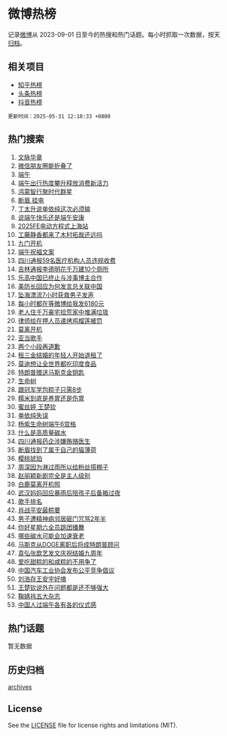 # 微博热榜

记录[微博](https://www.weibo.com)从 2023-09-01 日至今的热搜和热门话题。每小时抓取一次数据，按天[归档](archives)。

## 相关项目

- [知乎热榜](https://github.com/hotarchive/zhihu)
- [头条热榜](https://github.com/hotarchive/toutiao)
- [抖音热榜](https://github.com/hotarchive/douyin)


`更新时间：2025-05-31 12:18:33 +0800`

## 热门搜索

1. [文脉华章](https://m.weibo.cn/search?containerid=100103type%3D1%26t%3D10%26q%3D%23%E6%96%87%E8%84%89%E5%8D%8E%E7%AB%A0%23&stream_entry_id=51&isnewpage=1&extparam=seat%3D1%26filter_type%3Drealtimehot%26stream_entry_id%3D51%26c_type%3D51%26q%3D%2523%25E6%2596%2587%25E8%2584%2589%25E5%258D%258E%25E7%25AB%25A0%2523%26dgr%3D0%26cate%3D10103%26pos%3D0%26display_time%3D1748665112%26pre_seqid%3D174866511251002877389135)
1. [微信朋友圈能折叠了](https://m.weibo.cn/search?containerid=100103type%3D1%26t%3D10%26q%3D%23%E5%BE%AE%E4%BF%A1%E6%9C%8B%E5%8F%8B%E5%9C%88%E8%83%BD%E6%8A%98%E5%8F%A0%E4%BA%86%23&stream_entry_id=31&isnewpage=1&extparam=seat%3D1%26band_rank%3D1%26stream_entry_id%3D31%26pos%3D0%26lcate%3D5001%26filter_type%3Drealtimehot%26flag%3D2%26c_type%3D31%26q%3D%2523%25E5%25BE%25AE%25E4%25BF%25A1%25E6%259C%258B%25E5%258F%258B%25E5%259C%2588%25E8%2583%25BD%25E6%258A%2598%25E5%258F%25A0%25E4%25BA%2586%2523%26dgr%3D0%26cate%3D5001%26realpos%3D1%26display_time%3D1748665112%26pre_seqid%3D174866511251002877389135)
1. [端午](https://m.weibo.cn/search?containerid=100103type%3D1%26t%3D10%26q%3D%E7%AB%AF%E5%8D%88&stream_entry_id=31&isnewpage=1&extparam=seat%3D1%26band_rank%3D2%26stream_entry_id%3D31%26pos%3D1%26lcate%3D5001%26filter_type%3Drealtimehot%26flag%3D16%26c_type%3D31%26q%3D%25E7%25AB%25AF%25E5%258D%2588%26dgr%3D0%26cate%3D5001%26realpos%3D2%26display_time%3D1748665112%26pre_seqid%3D174866511251002877389135)
1. [端午出行热度攀升释放消费新活力](https://m.weibo.cn/search?containerid=100103type%3D1%26t%3D10%26q%3D%23%E7%AB%AF%E5%8D%88%E5%87%BA%E8%A1%8C%E7%83%AD%E5%BA%A6%E6%94%80%E5%8D%87%E9%87%8A%E6%94%BE%E6%B6%88%E8%B4%B9%E6%96%B0%E6%B4%BB%E5%8A%9B%23&stream_entry_id=31&isnewpage=1&extparam=seat%3D1%26band_rank%3D3%26stream_entry_id%3D31%26pos%3D2%26lcate%3D5001%26filter_type%3Drealtimehot%26flag%3D1%26c_type%3D31%26q%3D%2523%25E7%25AB%25AF%25E5%258D%2588%25E5%2587%25BA%25E8%25A1%258C%25E7%2583%25AD%25E5%25BA%25A6%25E6%2594%2580%25E5%258D%2587%25E9%2587%258A%25E6%2594%25BE%25E6%25B6%2588%25E8%25B4%25B9%25E6%2596%25B0%25E6%25B4%25BB%25E5%258A%259B%2523%26dgr%3D0%26cate%3D5001%26realpos%3D3%26display_time%3D1748665112%26pre_seqid%3D174866511251002877389135)
1. [鸿蒙智行聚时代群星](https://m.weibo.cn/search?containerid=100103type%3D1%26t%3D10%26q%3D%23%E9%B8%BF%E8%92%99%E6%99%BA%E8%A1%8C%E8%81%9A%E6%97%B6%E4%BB%A3%E7%BE%A4%E6%98%9F%23&stream_entry_id=31&isnewpage=1&extparam=seat%3D1%26band_rank%3D4%26stream_entry_id%3D31%26is_ad_pos%3D1%26pos%3D3%26lcate%3D5001%26filter_type%3Drealtimehot%26topic_ad%3D1%26c_type%3D31%26q%3D%2523%25E9%25B8%25BF%25E8%2592%2599%25E6%2599%25BA%25E8%25A1%258C%25E8%2581%259A%25E6%2597%25B6%25E4%25BB%25A3%25E7%25BE%25A4%25E6%2598%259F%2523%26dgr%3D0%26cate%3D5001%26adid%3D288221%26display_time%3D1748665112%26pre_seqid%3D174866511251002877389135)
1. [断眉 挂电](https://m.weibo.cn/search?containerid=100103type%3D1%26t%3D10%26q%3D%E6%96%AD%E7%9C%89+%E6%8C%82%E7%94%B5&stream_entry_id=31&isnewpage=1&extparam=seat%3D1%26band_rank%3D4%26stream_entry_id%3D31%26pos%3D4%26lcate%3D5001%26filter_type%3Drealtimehot%26flag%3D1%26c_type%3D31%26q%3D%25E6%2596%25AD%25E7%259C%2589%2520%25E6%258C%2582%25E7%2594%25B5%26dgr%3D0%26cate%3D5001%26realpos%3D4%26display_time%3D1748665112%26pre_seqid%3D174866511251002877389135)
1. [丁太升说单依纯这次必须输](https://m.weibo.cn/search?containerid=100103type%3D1%26t%3D10%26q%3D%23%E4%B8%81%E5%A4%AA%E5%8D%87%E8%AF%B4%E5%8D%95%E4%BE%9D%E7%BA%AF%E8%BF%99%E6%AC%A1%E5%BF%85%E9%A1%BB%E8%BE%93%23&stream_entry_id=31&isnewpage=1&extparam=seat%3D1%26band_rank%3D5%26stream_entry_id%3D31%26pos%3D5%26lcate%3D5001%26filter_type%3Drealtimehot%26flag%3D1%26c_type%3D31%26q%3D%2523%25E4%25B8%2581%25E5%25A4%25AA%25E5%258D%2587%25E8%25AF%25B4%25E5%258D%2595%25E4%25BE%259D%25E7%25BA%25AF%25E8%25BF%2599%25E6%25AC%25A1%25E5%25BF%2585%25E9%25A1%25BB%25E8%25BE%2593%2523%26dgr%3D0%26cate%3D5001%26realpos%3D5%26display_time%3D1748665112%26pre_seqid%3D174866511251002877389135)
1. [说端午快乐还是端午安康](https://m.weibo.cn/search?containerid=100103type%3D1%26t%3D10%26q%3D%23%E8%AF%B4%E7%AB%AF%E5%8D%88%E5%BF%AB%E4%B9%90%E8%BF%98%E6%98%AF%E7%AB%AF%E5%8D%88%E5%AE%89%E5%BA%B7%23&stream_entry_id=31&isnewpage=1&extparam=seat%3D1%26band_rank%3D6%26stream_entry_id%3D31%26pos%3D6%26lcate%3D5001%26filter_type%3Drealtimehot%26flag%3D0%26c_type%3D31%26q%3D%2523%25E8%25AF%25B4%25E7%25AB%25AF%25E5%258D%2588%25E5%25BF%25AB%25E4%25B9%2590%25E8%25BF%2598%25E6%2598%25AF%25E7%25AB%25AF%25E5%258D%2588%25E5%25AE%2589%25E5%25BA%25B7%2523%26dgr%3D0%26cate%3D5001%26realpos%3D6%26display_time%3D1748665112%26pre_seqid%3D174866511251002877389135)
1. [2025FE电动方程式上海站](https://m.weibo.cn/search?containerid=100103type%3D1%26t%3D10%26q%3D%232025FE%E7%94%B5%E5%8A%A8%E6%96%B9%E7%A8%8B%E5%BC%8F%E4%B8%8A%E6%B5%B7%E7%AB%99%23&stream_entry_id=31&isnewpage=1&extparam=seat%3D1%26band_rank%3D7%26stream_entry_id%3D31%26is_ad_pos%3D1%26pos%3D7%26lcate%3D5001%26filter_type%3Drealtimehot%26c_type%3D31%26q%3D%25232025FE%25E7%2594%25B5%25E5%258A%25A8%25E6%2596%25B9%25E7%25A8%258B%25E5%25BC%258F%25E4%25B8%258A%25E6%25B5%25B7%25E7%25AB%2599%2523%26dgr%3D0%26cate%3D5001%26adid%3D288304%26display_time%3D1748665112%26pre_seqid%3D174866511251002877389135)
1. [工藤静香都来了木村拓哉还远吗](https://m.weibo.cn/search?containerid=100103type%3D1%26t%3D10%26q%3D%E5%B7%A5%E8%97%A4%E9%9D%99%E9%A6%99%E9%83%BD%E6%9D%A5%E4%BA%86%E6%9C%A8%E6%9D%91%E6%8B%93%E5%93%89%E8%BF%98%E8%BF%9C%E5%90%97&stream_entry_id=31&isnewpage=1&extparam=seat%3D1%26band_rank%3D7%26stream_entry_id%3D31%26pos%3D8%26lcate%3D5001%26filter_type%3Drealtimehot%26flag%3D1%26c_type%3D31%26q%3D%25E5%25B7%25A5%25E8%2597%25A4%25E9%259D%2599%25E9%25A6%2599%25E9%2583%25BD%25E6%259D%25A5%25E4%25BA%2586%25E6%259C%25A8%25E6%259D%2591%25E6%258B%2593%25E5%2593%2589%25E8%25BF%2598%25E8%25BF%259C%25E5%2590%2597%26dgr%3D0%26cate%3D5001%26realpos%3D7%26display_time%3D1748665112%26pre_seqid%3D174866511251002877389135)
1. [九门开机](https://m.weibo.cn/search?containerid=100103type%3D1%26t%3D10%26q%3D%23%E4%B9%9D%E9%97%A8%E5%BC%80%E6%9C%BA%23&stream_entry_id=31&isnewpage=1&extparam=seat%3D1%26band_rank%3D8%26stream_entry_id%3D31%26pos%3D9%26lcate%3D5001%26filter_type%3Drealtimehot%26flag%3D1%26c_type%3D31%26q%3D%2523%25E4%25B9%259D%25E9%2597%25A8%25E5%25BC%2580%25E6%259C%25BA%2523%26dgr%3D0%26cate%3D5001%26realpos%3D8%26display_time%3D1748665112%26pre_seqid%3D174866511251002877389135)
1. [端午祝福文案](https://m.weibo.cn/search?containerid=100103type%3D1%26t%3D10%26q%3D%23%E7%AB%AF%E5%8D%88%E7%A5%9D%E7%A6%8F%E6%96%87%E6%A1%88%23&stream_entry_id=31&isnewpage=1&extparam=seat%3D1%26band_rank%3D9%26stream_entry_id%3D31%26pos%3D10%26lcate%3D5001%26filter_type%3Drealtimehot%26flag%3D0%26c_type%3D31%26q%3D%2523%25E7%25AB%25AF%25E5%258D%2588%25E7%25A5%259D%25E7%25A6%258F%25E6%2596%2587%25E6%25A1%2588%2523%26dgr%3D0%26cate%3D5001%26realpos%3D9%26display_time%3D1748665112%26pre_seqid%3D174866511251002877389135)
1. [四川通报59名医疗机构人员违规收费](https://m.weibo.cn/search?containerid=100103type%3D1%26t%3D10%26q%3D%23%E5%9B%9B%E5%B7%9D%E9%80%9A%E6%8A%A559%E5%90%8D%E5%8C%BB%E7%96%97%E6%9C%BA%E6%9E%84%E4%BA%BA%E5%91%98%E8%BF%9D%E8%A7%84%E6%94%B6%E8%B4%B9%23&stream_entry_id=31&isnewpage=1&extparam=seat%3D1%26band_rank%3D10%26stream_entry_id%3D31%26pos%3D11%26lcate%3D5001%26filter_type%3Drealtimehot%26flag%3D1%26c_type%3D31%26q%3D%2523%25E5%259B%259B%25E5%25B7%259D%25E9%2580%259A%25E6%258A%25A559%25E5%2590%258D%25E5%258C%25BB%25E7%2596%2597%25E6%259C%25BA%25E6%259E%2584%25E4%25BA%25BA%25E5%2591%2598%25E8%25BF%259D%25E8%25A7%2584%25E6%2594%25B6%25E8%25B4%25B9%2523%26dgr%3D0%26cate%3D5001%26realpos%3D10%26display_time%3D1748665112%26pre_seqid%3D174866511251002877389135)
1. [吉林通报李德明花千万建10个厕所](https://m.weibo.cn/search?containerid=100103type%3D1%26t%3D10%26q%3D%23%E5%90%89%E6%9E%97%E9%80%9A%E6%8A%A5%E6%9D%8E%E5%BE%B7%E6%98%8E%E8%8A%B1%E5%8D%83%E4%B8%87%E5%BB%BA10%E4%B8%AA%E5%8E%95%E6%89%80%23&stream_entry_id=31&isnewpage=1&extparam=seat%3D1%26band_rank%3D11%26stream_entry_id%3D31%26pos%3D12%26lcate%3D5001%26filter_type%3Drealtimehot%26flag%3D2%26c_type%3D31%26q%3D%2523%25E5%2590%2589%25E6%259E%2597%25E9%2580%259A%25E6%258A%25A5%25E6%259D%258E%25E5%25BE%25B7%25E6%2598%258E%25E8%258A%25B1%25E5%258D%2583%25E4%25B8%2587%25E5%25BB%25BA10%25E4%25B8%25AA%25E5%258E%2595%25E6%2589%2580%2523%26dgr%3D0%26cate%3D5001%26realpos%3D11%26display_time%3D1748665112%26pre_seqid%3D174866511251002877389135)
1. [乐高中国已终止与涉事博主合作](https://m.weibo.cn/search?containerid=100103type%3D1%26t%3D10%26q%3D%23%E4%B9%90%E9%AB%98%E4%B8%AD%E5%9B%BD%E5%B7%B2%E7%BB%88%E6%AD%A2%E4%B8%8E%E6%B6%89%E4%BA%8B%E5%8D%9A%E4%B8%BB%E5%90%88%E4%BD%9C%23&stream_entry_id=31&isnewpage=1&extparam=seat%3D1%26band_rank%3D12%26stream_entry_id%3D31%26pos%3D13%26lcate%3D5001%26filter_type%3Drealtimehot%26flag%3D2%26c_type%3D31%26q%3D%2523%25E4%25B9%2590%25E9%25AB%2598%25E4%25B8%25AD%25E5%259B%25BD%25E5%25B7%25B2%25E7%25BB%2588%25E6%25AD%25A2%25E4%25B8%258E%25E6%25B6%2589%25E4%25BA%258B%25E5%258D%259A%25E4%25B8%25BB%25E5%2590%2588%25E4%25BD%259C%2523%26dgr%3D0%26cate%3D5001%26realpos%3D12%26display_time%3D1748665112%26pre_seqid%3D174866511251002877389135)
1. [美防长回应为何发言总关联中国](https://m.weibo.cn/search?containerid=100103type%3D1%26t%3D10%26q%3D%23%E7%BE%8E%E9%98%B2%E9%95%BF%E5%9B%9E%E5%BA%94%E4%B8%BA%E4%BD%95%E5%8F%91%E8%A8%80%E6%80%BB%E5%85%B3%E8%81%94%E4%B8%AD%E5%9B%BD%23&stream_entry_id=31&isnewpage=1&extparam=seat%3D1%26band_rank%3D13%26stream_entry_id%3D31%26pos%3D14%26lcate%3D5001%26filter_type%3Drealtimehot%26flag%3D1%26c_type%3D31%26q%3D%2523%25E7%25BE%258E%25E9%2598%25B2%25E9%2595%25BF%25E5%259B%259E%25E5%25BA%2594%25E4%25B8%25BA%25E4%25BD%2595%25E5%258F%2591%25E8%25A8%2580%25E6%2580%25BB%25E5%2585%25B3%25E8%2581%2594%25E4%25B8%25AD%25E5%259B%25BD%2523%26dgr%3D0%26cate%3D5001%26realpos%3D13%26display_time%3D1748665112%26pre_seqid%3D174866511251002877389135)
1. [坠海漂流7小时获救男子发声](https://m.weibo.cn/search?containerid=100103type%3D1%26t%3D10%26q%3D%23%E5%9D%A0%E6%B5%B7%E6%BC%82%E6%B5%817%E5%B0%8F%E6%97%B6%E8%8E%B7%E6%95%91%E7%94%B7%E5%AD%90%E5%8F%91%E5%A3%B0%23&stream_entry_id=31&isnewpage=1&extparam=seat%3D1%26band_rank%3D14%26stream_entry_id%3D31%26pos%3D15%26lcate%3D5001%26filter_type%3Drealtimehot%26flag%3D1%26c_type%3D31%26q%3D%2523%25E5%259D%25A0%25E6%25B5%25B7%25E6%25BC%2582%25E6%25B5%25817%25E5%25B0%258F%25E6%2597%25B6%25E8%258E%25B7%25E6%2595%2591%25E7%2594%25B7%25E5%25AD%2590%25E5%258F%2591%25E5%25A3%25B0%2523%26dgr%3D0%26cate%3D5001%26realpos%3D14%26display_time%3D1748665112%26pre_seqid%3D174866511251002877389135)
1. [每小时都在等微博给我发6180元](https://m.weibo.cn/search?containerid=100103type%3D1%26t%3D10%26q%3D%23%E6%AF%8F%E5%B0%8F%E6%97%B6%E9%83%BD%E5%9C%A8%E7%AD%89%E5%BE%AE%E5%8D%9A%E7%BB%99%E6%88%91%E5%8F%916180%E5%85%83%23&stream_entry_id=31&isnewpage=1&extparam=seat%3D1%26band_rank%3D15%26stream_entry_id%3D31%26pos%3D16%26lcate%3D5001%26q%3D%2523%25E6%25AF%258F%25E5%25B0%258F%25E6%2597%25B6%25E9%2583%25BD%25E5%259C%25A8%25E7%25AD%2589%25E5%25BE%25AE%25E5%258D%259A%25E7%25BB%2599%25E6%2588%2591%25E5%258F%25916180%25E5%2585%2583%2523%26filter_type%3Drealtimehot%26realpos%3D15%26c_type%3D31%26flag%3D1%26dgr%3D0%26cate%3D5001%26adid%3D288380%26display_time%3D1748665112%26pre_seqid%3D174866511251002877389135)
1. [老人住千万豪宅拾荒家中堆满垃圾](https://m.weibo.cn/search?containerid=100103type%3D1%26t%3D10%26q%3D%23%E8%80%81%E4%BA%BA%E4%BD%8F%E5%8D%83%E4%B8%87%E8%B1%AA%E5%AE%85%E6%8B%BE%E8%8D%92%E5%AE%B6%E4%B8%AD%E5%A0%86%E6%BB%A1%E5%9E%83%E5%9C%BE%23&stream_entry_id=31&isnewpage=1&extparam=seat%3D1%26band_rank%3D16%26stream_entry_id%3D31%26pos%3D17%26lcate%3D5001%26filter_type%3Drealtimehot%26flag%3D0%26c_type%3D31%26q%3D%2523%25E8%2580%2581%25E4%25BA%25BA%25E4%25BD%258F%25E5%258D%2583%25E4%25B8%2587%25E8%25B1%25AA%25E5%25AE%2585%25E6%258B%25BE%25E8%258D%2592%25E5%25AE%25B6%25E4%25B8%25AD%25E5%25A0%2586%25E6%25BB%25A1%25E5%259E%2583%25E5%259C%25BE%2523%26dgr%3D0%26cate%3D5001%26realpos%3D16%26display_time%3D1748665112%26pre_seqid%3D174866511251002877389135)
1. [律师给在押人员递烤鸡榴莲被罚](https://m.weibo.cn/search?containerid=100103type%3D1%26t%3D10%26q%3D%23%E5%BE%8B%E5%B8%88%E7%BB%99%E5%9C%A8%E6%8A%BC%E4%BA%BA%E5%91%98%E9%80%92%E7%83%A4%E9%B8%A1%E6%A6%B4%E8%8E%B2%E8%A2%AB%E7%BD%9A%23&stream_entry_id=31&isnewpage=1&extparam=seat%3D1%26band_rank%3D17%26stream_entry_id%3D31%26pos%3D18%26lcate%3D5001%26filter_type%3Drealtimehot%26flag%3D0%26c_type%3D31%26q%3D%2523%25E5%25BE%258B%25E5%25B8%2588%25E7%25BB%2599%25E5%259C%25A8%25E6%258A%25BC%25E4%25BA%25BA%25E5%2591%2598%25E9%2580%2592%25E7%2583%25A4%25E9%25B8%25A1%25E6%25A6%25B4%25E8%258E%25B2%25E8%25A2%25AB%25E7%25BD%259A%2523%26dgr%3D0%26cate%3D5001%26realpos%3D17%26display_time%3D1748665112%26pre_seqid%3D174866511251002877389135)
1. [莫离开机](https://m.weibo.cn/search?containerid=100103type%3D1%26t%3D10%26q%3D%E8%8E%AB%E7%A6%BB%E5%BC%80%E6%9C%BA&stream_entry_id=31&isnewpage=1&extparam=seat%3D1%26band_rank%3D18%26stream_entry_id%3D31%26pos%3D19%26lcate%3D5001%26filter_type%3Drealtimehot%26flag%3D0%26c_type%3D31%26q%3D%25E8%258E%25AB%25E7%25A6%25BB%25E5%25BC%2580%25E6%259C%25BA%26dgr%3D0%26cate%3D5001%26realpos%3D18%26display_time%3D1748665112%26pre_seqid%3D174866511251002877389135)
1. [亚当歌手](https://m.weibo.cn/search?containerid=100103type%3D1%26t%3D10%26q%3D%E4%BA%9A%E5%BD%93%E6%AD%8C%E6%89%8B&stream_entry_id=31&isnewpage=1&extparam=seat%3D1%26band_rank%3D19%26stream_entry_id%3D31%26pos%3D20%26lcate%3D5001%26filter_type%3Drealtimehot%26flag%3D0%26c_type%3D31%26q%3D%25E4%25BA%259A%25E5%25BD%2593%25E6%25AD%258C%25E6%2589%258B%26dgr%3D0%26cate%3D5001%26realpos%3D19%26display_time%3D1748665112%26pre_seqid%3D174866511251002877389135)
1. [两个小段再道歉](https://m.weibo.cn/search?containerid=100103type%3D1%26t%3D10%26q%3D%23%E4%B8%A4%E4%B8%AA%E5%B0%8F%E6%AE%B5%E5%86%8D%E9%81%93%E6%AD%89%23&stream_entry_id=31&isnewpage=1&extparam=seat%3D1%26band_rank%3D20%26stream_entry_id%3D31%26pos%3D21%26lcate%3D5001%26filter_type%3Drealtimehot%26flag%3D1%26c_type%3D31%26q%3D%2523%25E4%25B8%25A4%25E4%25B8%25AA%25E5%25B0%258F%25E6%25AE%25B5%25E5%2586%258D%25E9%2581%2593%25E6%25AD%2589%2523%26dgr%3D0%26cate%3D5001%26realpos%3D20%26display_time%3D1748665112%26pre_seqid%3D174866511251002877389135)
1. [租三金结婚的年轻人开始退租了](https://m.weibo.cn/search?containerid=100103type%3D1%26t%3D10%26q%3D%23%E7%A7%9F%E4%B8%89%E9%87%91%E7%BB%93%E5%A9%9A%E7%9A%84%E5%B9%B4%E8%BD%BB%E4%BA%BA%E5%BC%80%E5%A7%8B%E9%80%80%E7%A7%9F%E4%BA%86%23&stream_entry_id=31&isnewpage=1&extparam=seat%3D1%26band_rank%3D21%26stream_entry_id%3D31%26pos%3D22%26lcate%3D5001%26filter_type%3Drealtimehot%26flag%3D1%26c_type%3D31%26q%3D%2523%25E7%25A7%259F%25E4%25B8%2589%25E9%2587%2591%25E7%25BB%2593%25E5%25A9%259A%25E7%259A%2584%25E5%25B9%25B4%25E8%25BD%25BB%25E4%25BA%25BA%25E5%25BC%2580%25E5%25A7%258B%25E9%2580%2580%25E7%25A7%259F%25E4%25BA%2586%2523%26dgr%3D0%26cate%3D5001%26realpos%3D21%26display_time%3D1748665112%26pre_seqid%3D174866511251002877389135)
1. [莫迪想让全世界都吃印度食品](https://m.weibo.cn/search?containerid=100103type%3D1%26t%3D10%26q%3D%23%E8%8E%AB%E8%BF%AA%E6%83%B3%E8%AE%A9%E5%85%A8%E4%B8%96%E7%95%8C%E9%83%BD%E5%90%83%E5%8D%B0%E5%BA%A6%E9%A3%9F%E5%93%81%23&stream_entry_id=31&isnewpage=1&extparam=seat%3D1%26band_rank%3D22%26stream_entry_id%3D31%26pos%3D23%26lcate%3D5001%26filter_type%3Drealtimehot%26flag%3D0%26c_type%3D31%26q%3D%2523%25E8%258E%25AB%25E8%25BF%25AA%25E6%2583%25B3%25E8%25AE%25A9%25E5%2585%25A8%25E4%25B8%2596%25E7%2595%258C%25E9%2583%25BD%25E5%2590%2583%25E5%258D%25B0%25E5%25BA%25A6%25E9%25A3%259F%25E5%2593%2581%2523%26dgr%3D0%26cate%3D5001%26realpos%3D22%26display_time%3D1748665112%26pre_seqid%3D174866511251002877389135)
1. [特朗普赠送马斯克金钥匙](https://m.weibo.cn/search?containerid=100103type%3D1%26t%3D10%26q%3D%23%E7%89%B9%E6%9C%97%E6%99%AE%E8%B5%A0%E9%80%81%E9%A9%AC%E6%96%AF%E5%85%8B%E9%87%91%E9%92%A5%E5%8C%99%23&stream_entry_id=31&isnewpage=1&extparam=seat%3D1%26band_rank%3D23%26stream_entry_id%3D31%26pos%3D24%26lcate%3D5001%26filter_type%3Drealtimehot%26flag%3D1%26c_type%3D31%26q%3D%2523%25E7%2589%25B9%25E6%259C%2597%25E6%2599%25AE%25E8%25B5%25A0%25E9%2580%2581%25E9%25A9%25AC%25E6%2596%25AF%25E5%2585%258B%25E9%2587%2591%25E9%2592%25A5%25E5%258C%2599%2523%26dgr%3D0%26cate%3D5001%26realpos%3D23%26display_time%3D1748665112%26pre_seqid%3D174866511251002877389135)
1. [生命树](https://m.weibo.cn/search?containerid=100103type%3D1%26t%3D10%26q%3D%E7%94%9F%E5%91%BD%E6%A0%91&stream_entry_id=31&isnewpage=1&extparam=seat%3D1%26band_rank%3D24%26stream_entry_id%3D31%26pos%3D25%26lcate%3D5001%26filter_type%3Drealtimehot%26flag%3D1%26c_type%3D31%26q%3D%25E7%2594%259F%25E5%2591%25BD%25E6%25A0%2591%26dgr%3D0%26cate%3D5001%26realpos%3D24%26display_time%3D1748665112%26pre_seqid%3D174866511251002877389135)
1. [跟冠军学包粽子只需8步](https://m.weibo.cn/search?containerid=100103type%3D1%26t%3D10%26q%3D%E8%B7%9F%E5%86%A0%E5%86%9B%E5%AD%A6%E5%8C%85%E7%B2%BD%E5%AD%90%E5%8F%AA%E9%9C%808%E6%AD%A5&stream_entry_id=31&isnewpage=1&extparam=seat%3D1%26band_rank%3D25%26stream_entry_id%3D31%26pos%3D26%26lcate%3D5001%26filter_type%3Drealtimehot%26flag%3D1%26c_type%3D31%26q%3D%25E8%25B7%259F%25E5%2586%25A0%25E5%2586%259B%25E5%25AD%25A6%25E5%258C%2585%25E7%25B2%25BD%25E5%25AD%2590%25E5%258F%25AA%25E9%259C%25808%25E6%25AD%25A5%26dgr%3D0%26cate%3D5001%26realpos%3D25%26display_time%3D1748665112%26pre_seqid%3D174866511251002877389135)
1. [糯米到底是养胃还是伤胃](https://m.weibo.cn/search?containerid=100103type%3D1%26t%3D10%26q%3D%E7%B3%AF%E7%B1%B3%E5%88%B0%E5%BA%95%E6%98%AF%E5%85%BB%E8%83%83%E8%BF%98%E6%98%AF%E4%BC%A4%E8%83%83&stream_entry_id=31&isnewpage=1&extparam=seat%3D1%26band_rank%3D26%26stream_entry_id%3D31%26pos%3D27%26lcate%3D5001%26is_ai_ask%3D1%26filter_type%3Drealtimehot%26realpos%3D26%26c_type%3D31%26flag%3D1%26dgr%3D0%26cate%3D5001%26q%3D%25E7%25B3%25AF%25E7%25B1%25B3%25E5%2588%25B0%25E5%25BA%2595%25E6%2598%25AF%25E5%2585%25BB%25E8%2583%2583%25E8%25BF%2598%25E6%2598%25AF%25E4%25BC%25A4%25E8%2583%2583%26display_time%3D1748665112%26pre_seqid%3D174866511251002877389135)
1. [蜜丝婷 王楚钦](https://m.weibo.cn/search?containerid=100103type%3D1%26t%3D10%26q%3D%E8%9C%9C%E4%B8%9D%E5%A9%B7+%E7%8E%8B%E6%A5%9A%E9%92%A6&stream_entry_id=31&isnewpage=1&extparam=seat%3D1%26band_rank%3D27%26stream_entry_id%3D31%26pos%3D28%26lcate%3D5001%26filter_type%3Drealtimehot%26flag%3D0%26c_type%3D31%26q%3D%25E8%259C%259C%25E4%25B8%259D%25E5%25A9%25B7%2520%25E7%258E%258B%25E6%25A5%259A%25E9%2592%25A6%26dgr%3D0%26cate%3D5001%26realpos%3D27%26display_time%3D1748665112%26pre_seqid%3D174866511251002877389135)
1. [单依纯失误](https://m.weibo.cn/search?containerid=100103type%3D1%26t%3D10%26q%3D%23%E5%8D%95%E4%BE%9D%E7%BA%AF%E5%A4%B1%E8%AF%AF%23&stream_entry_id=31&isnewpage=1&extparam=seat%3D1%26band_rank%3D28%26stream_entry_id%3D31%26pos%3D29%26lcate%3D5001%26filter_type%3Drealtimehot%26flag%3D0%26c_type%3D31%26q%3D%2523%25E5%258D%2595%25E4%25BE%259D%25E7%25BA%25AF%25E5%25A4%25B1%25E8%25AF%25AF%2523%26dgr%3D0%26cate%3D5001%26realpos%3D28%26display_time%3D1748665112%26pre_seqid%3D174866511251002877389135)
1. [杨紫生命树端午6宫格](https://m.weibo.cn/search?containerid=100103type%3D1%26t%3D10%26q%3D%23%E6%9D%A8%E7%B4%AB%E7%94%9F%E5%91%BD%E6%A0%91%E7%AB%AF%E5%8D%886%E5%AE%AB%E6%A0%BC%23&stream_entry_id=31&isnewpage=1&extparam=seat%3D1%26band_rank%3D29%26stream_entry_id%3D31%26pos%3D30%26lcate%3D5001%26filter_type%3Drealtimehot%26flag%3D1%26c_type%3D31%26q%3D%2523%25E6%259D%25A8%25E7%25B4%25AB%25E7%2594%259F%25E5%2591%25BD%25E6%25A0%2591%25E7%25AB%25AF%25E5%258D%25886%25E5%25AE%25AB%25E6%25A0%25BC%2523%26dgr%3D0%26cate%3D5001%26realpos%3D29%26display_time%3D1748665112%26pre_seqid%3D174866511251002877389135)
1. [什么是高质量碳水](https://m.weibo.cn/search?containerid=100103type%3D1%26t%3D10%26q%3D%E4%BB%80%E4%B9%88%E6%98%AF%E9%AB%98%E8%B4%A8%E9%87%8F%E7%A2%B3%E6%B0%B4&stream_entry_id=31&isnewpage=1&extparam=seat%3D1%26band_rank%3D30%26stream_entry_id%3D31%26pos%3D31%26lcate%3D5001%26is_ai_ask%3D1%26filter_type%3Drealtimehot%26realpos%3D30%26c_type%3D31%26flag%3D1%26dgr%3D0%26cate%3D5001%26q%3D%25E4%25BB%2580%25E4%25B9%2588%25E6%2598%25AF%25E9%25AB%2598%25E8%25B4%25A8%25E9%2587%258F%25E7%25A2%25B3%25E6%25B0%25B4%26display_time%3D1748665112%26pre_seqid%3D174866511251002877389135)
1. [四川通报药企涉嫌贿赂医生](https://m.weibo.cn/search?containerid=100103type%3D1%26t%3D10%26q%3D%23%E5%9B%9B%E5%B7%9D%E9%80%9A%E6%8A%A5%E8%8D%AF%E4%BC%81%E6%B6%89%E5%AB%8C%E8%B4%BF%E8%B5%82%E5%8C%BB%E7%94%9F%23&stream_entry_id=31&isnewpage=1&extparam=seat%3D1%26band_rank%3D31%26stream_entry_id%3D31%26pos%3D32%26lcate%3D5001%26filter_type%3Drealtimehot%26flag%3D1%26c_type%3D31%26q%3D%2523%25E5%259B%259B%25E5%25B7%259D%25E9%2580%259A%25E6%258A%25A5%25E8%258D%25AF%25E4%25BC%2581%25E6%25B6%2589%25E5%25AB%258C%25E8%25B4%25BF%25E8%25B5%2582%25E5%258C%25BB%25E7%2594%259F%2523%26dgr%3D0%26cate%3D5001%26realpos%3D31%26display_time%3D1748665112%26pre_seqid%3D174866511251002877389135)
1. [断眉找到了属于自己的猫薄荷](https://m.weibo.cn/search?containerid=100103type%3D1%26t%3D10%26q%3D%23%E6%96%AD%E7%9C%89%E6%89%BE%E5%88%B0%E4%BA%86%E5%B1%9E%E4%BA%8E%E8%87%AA%E5%B7%B1%E7%9A%84%E7%8C%AB%E8%96%84%E8%8D%B7%23&stream_entry_id=31&isnewpage=1&extparam=seat%3D1%26band_rank%3D32%26stream_entry_id%3D31%26pos%3D33%26lcate%3D5001%26filter_type%3Drealtimehot%26flag%3D1%26c_type%3D31%26q%3D%2523%25E6%2596%25AD%25E7%259C%2589%25E6%2589%25BE%25E5%2588%25B0%25E4%25BA%2586%25E5%25B1%259E%25E4%25BA%258E%25E8%2587%25AA%25E5%25B7%25B1%25E7%259A%2584%25E7%258C%25AB%25E8%2596%2584%25E8%258D%25B7%2523%26dgr%3D0%26cate%3D5001%26realpos%3D32%26display_time%3D1748665112%26pre_seqid%3D174866511251002877389135)
1. [樱桃琥珀](https://m.weibo.cn/search?containerid=100103type%3D1%26t%3D10%26q%3D%E6%A8%B1%E6%A1%83%E7%90%A5%E7%8F%80&stream_entry_id=31&isnewpage=1&extparam=seat%3D1%26band_rank%3D33%26stream_entry_id%3D31%26pos%3D34%26lcate%3D5001%26filter_type%3Drealtimehot%26flag%3D1%26c_type%3D31%26q%3D%25E6%25A8%25B1%25E6%25A1%2583%25E7%2590%25A5%25E7%258F%2580%26dgr%3D0%26cate%3D5001%26realpos%3D33%26display_time%3D1748665112%26pre_seqid%3D174866511251002877389135)
1. [周深因为淋过雨所以给粉丝搭棚子](https://m.weibo.cn/search?containerid=100103type%3D1%26t%3D10%26q%3D%23%E5%91%A8%E6%B7%B1%E5%9B%A0%E4%B8%BA%E6%B7%8B%E8%BF%87%E9%9B%A8%E6%89%80%E4%BB%A5%E7%BB%99%E7%B2%89%E4%B8%9D%E6%90%AD%E6%A3%9A%E5%AD%90%23&stream_entry_id=31&isnewpage=1&extparam=seat%3D1%26band_rank%3D34%26stream_entry_id%3D31%26pos%3D35%26lcate%3D5001%26filter_type%3Drealtimehot%26flag%3D1%26c_type%3D31%26q%3D%2523%25E5%2591%25A8%25E6%25B7%25B1%25E5%259B%25A0%25E4%25B8%25BA%25E6%25B7%258B%25E8%25BF%2587%25E9%259B%25A8%25E6%2589%2580%25E4%25BB%25A5%25E7%25BB%2599%25E7%25B2%2589%25E4%25B8%259D%25E6%2590%25AD%25E6%25A3%259A%25E5%25AD%2590%2523%26dgr%3D0%26cate%3D5001%26realpos%3D34%26display_time%3D1748665112%26pre_seqid%3D174866511251002877389135)
1. [赵丽颖新剧完全是主人级别](https://m.weibo.cn/search?containerid=100103type%3D1%26t%3D10%26q%3D%E8%B5%B5%E4%B8%BD%E9%A2%96%E6%96%B0%E5%89%A7%E5%AE%8C%E5%85%A8%E6%98%AF%E4%B8%BB%E4%BA%BA%E7%BA%A7%E5%88%AB&stream_entry_id=31&isnewpage=1&extparam=seat%3D1%26band_rank%3D35%26stream_entry_id%3D31%26pos%3D36%26lcate%3D5001%26filter_type%3Drealtimehot%26flag%3D1%26c_type%3D31%26q%3D%25E8%25B5%25B5%25E4%25B8%25BD%25E9%25A2%2596%25E6%2596%25B0%25E5%2589%25A7%25E5%25AE%258C%25E5%2585%25A8%25E6%2598%25AF%25E4%25B8%25BB%25E4%25BA%25BA%25E7%25BA%25A7%25E5%2588%25AB%26dgr%3D0%26cate%3D5001%26realpos%3D35%26display_time%3D1748665112%26pre_seqid%3D174866511251002877389135)
1. [白鹿莫离开机照](https://m.weibo.cn/search?containerid=100103type%3D1%26t%3D10%26q%3D%23%E7%99%BD%E9%B9%BF%E8%8E%AB%E7%A6%BB%E5%BC%80%E6%9C%BA%E7%85%A7%23&stream_entry_id=31&isnewpage=1&extparam=seat%3D1%26band_rank%3D36%26stream_entry_id%3D31%26pos%3D37%26lcate%3D5001%26filter_type%3Drealtimehot%26flag%3D1%26c_type%3D31%26q%3D%2523%25E7%2599%25BD%25E9%25B9%25BF%25E8%258E%25AB%25E7%25A6%25BB%25E5%25BC%2580%25E6%259C%25BA%25E7%2585%25A7%2523%26dgr%3D0%26cate%3D5001%26realpos%3D36%26display_time%3D1748665112%26pre_seqid%3D174866511251002877389135)
1. [武汉妈妈回应暴雨后陪孩子后备箱过夜](https://m.weibo.cn/search?containerid=100103type%3D1%26t%3D10%26q%3D%23%E6%AD%A6%E6%B1%89%E5%A6%88%E5%A6%88%E5%9B%9E%E5%BA%94%E6%9A%B4%E9%9B%A8%E5%90%8E%E9%99%AA%E5%AD%A9%E5%AD%90%E5%90%8E%E5%A4%87%E7%AE%B1%E8%BF%87%E5%A4%9C%23&stream_entry_id=31&isnewpage=1&extparam=seat%3D1%26band_rank%3D37%26stream_entry_id%3D31%26pos%3D38%26lcate%3D5001%26filter_type%3Drealtimehot%26flag%3D1%26c_type%3D31%26q%3D%2523%25E6%25AD%25A6%25E6%25B1%2589%25E5%25A6%2588%25E5%25A6%2588%25E5%259B%259E%25E5%25BA%2594%25E6%259A%25B4%25E9%259B%25A8%25E5%2590%258E%25E9%2599%25AA%25E5%25AD%25A9%25E5%25AD%2590%25E5%2590%258E%25E5%25A4%2587%25E7%25AE%25B1%25E8%25BF%2587%25E5%25A4%259C%2523%26dgr%3D0%26cate%3D5001%26realpos%3D37%26display_time%3D1748665112%26pre_seqid%3D174866511251002877389135)
1. [歌手排名](https://m.weibo.cn/search?containerid=100103type%3D1%26t%3D10%26q%3D%E6%AD%8C%E6%89%8B%E6%8E%92%E5%90%8D&stream_entry_id=31&isnewpage=1&extparam=seat%3D1%26band_rank%3D38%26stream_entry_id%3D31%26pos%3D39%26lcate%3D5001%26filter_type%3Drealtimehot%26flag%3D0%26c_type%3D31%26q%3D%25E6%25AD%258C%25E6%2589%258B%25E6%258E%2592%25E5%2590%258D%26dgr%3D0%26cate%3D5001%26realpos%3D38%26display_time%3D1748665112%26pre_seqid%3D174866511251002877389135)
1. [肖战平安最粽要](https://m.weibo.cn/search?containerid=100103type%3D1%26t%3D10%26q%3D%23%E8%82%96%E6%88%98%E5%B9%B3%E5%AE%89%E6%9C%80%E7%B2%BD%E8%A6%81%23&stream_entry_id=31&isnewpage=1&extparam=seat%3D1%26band_rank%3D39%26stream_entry_id%3D31%26pos%3D40%26lcate%3D5001%26filter_type%3Drealtimehot%26flag%3D1%26c_type%3D31%26q%3D%2523%25E8%2582%2596%25E6%2588%2598%25E5%25B9%25B3%25E5%25AE%2589%25E6%259C%2580%25E7%25B2%25BD%25E8%25A6%2581%2523%26dgr%3D0%26cate%3D5001%26realpos%3D39%26display_time%3D1748665112%26pre_seqid%3D174866511251002877389135)
1. [男子遭精神病邻居砸门咒骂2年半](https://m.weibo.cn/search?containerid=100103type%3D1%26t%3D10%26q%3D%23%E7%94%B7%E5%AD%90%E9%81%AD%E7%B2%BE%E7%A5%9E%E7%97%85%E9%82%BB%E5%B1%85%E7%A0%B8%E9%97%A8%E5%92%92%E9%AA%822%E5%B9%B4%E5%8D%8A%23&stream_entry_id=31&isnewpage=1&extparam=seat%3D1%26band_rank%3D40%26stream_entry_id%3D31%26pos%3D41%26lcate%3D5001%26filter_type%3Drealtimehot%26flag%3D0%26c_type%3D31%26q%3D%2523%25E7%2594%25B7%25E5%25AD%2590%25E9%2581%25AD%25E7%25B2%25BE%25E7%25A5%259E%25E7%2597%2585%25E9%2582%25BB%25E5%25B1%2585%25E7%25A0%25B8%25E9%2597%25A8%25E5%2592%2592%25E9%25AA%25822%25E5%25B9%25B4%25E5%258D%258A%2523%26dgr%3D0%26cate%3D5001%26realpos%3D40%26display_time%3D1748665112%26pre_seqid%3D174866511251002877389135)
1. [你好星期六全员跳团播舞](https://m.weibo.cn/search?containerid=100103type%3D1%26t%3D10%26q%3D%23%E4%BD%A0%E5%A5%BD%E6%98%9F%E6%9C%9F%E5%85%AD%E5%85%A8%E5%91%98%E8%B7%B3%E5%9B%A2%E6%92%AD%E8%88%9E%23&stream_entry_id=31&isnewpage=1&extparam=seat%3D1%26band_rank%3D41%26stream_entry_id%3D31%26pos%3D42%26lcate%3D5001%26filter_type%3Drealtimehot%26flag%3D1%26c_type%3D31%26q%3D%2523%25E4%25BD%25A0%25E5%25A5%25BD%25E6%2598%259F%25E6%259C%259F%25E5%2585%25AD%25E5%2585%25A8%25E5%2591%2598%25E8%25B7%25B3%25E5%259B%25A2%25E6%2592%25AD%25E8%2588%259E%2523%26dgr%3D0%26cate%3D5001%26realpos%3D41%26display_time%3D1748665112%26pre_seqid%3D174866511251002877389135)
1. [哪些碳水可能会加速衰老](https://m.weibo.cn/search?containerid=100103type%3D1%26t%3D10%26q%3D%E5%93%AA%E4%BA%9B%E7%A2%B3%E6%B0%B4%E5%8F%AF%E8%83%BD%E4%BC%9A%E5%8A%A0%E9%80%9F%E8%A1%B0%E8%80%81&stream_entry_id=31&isnewpage=1&extparam=seat%3D1%26band_rank%3D42%26stream_entry_id%3D31%26pos%3D43%26lcate%3D5001%26is_ai_ask%3D1%26filter_type%3Drealtimehot%26realpos%3D42%26c_type%3D31%26flag%3D1%26dgr%3D0%26cate%3D5001%26q%3D%25E5%2593%25AA%25E4%25BA%259B%25E7%25A2%25B3%25E6%25B0%25B4%25E5%258F%25AF%25E8%2583%25BD%25E4%25BC%259A%25E5%258A%25A0%25E9%2580%259F%25E8%25A1%25B0%25E8%2580%2581%26display_time%3D1748665112%26pre_seqid%3D174866511251002877389135)
1. [马斯克从DOGE离职后将成特朗普顾问](https://m.weibo.cn/search?containerid=100103type%3D1%26t%3D10%26q%3D%23%E9%A9%AC%E6%96%AF%E5%85%8B%E4%BB%8EDOGE%E7%A6%BB%E8%81%8C%E5%90%8E%E5%B0%86%E6%88%90%E7%89%B9%E6%9C%97%E6%99%AE%E9%A1%BE%E9%97%AE%23&stream_entry_id=31&isnewpage=1&extparam=seat%3D1%26band_rank%3D43%26stream_entry_id%3D31%26pos%3D44%26lcate%3D5001%26filter_type%3Drealtimehot%26flag%3D0%26c_type%3D31%26q%3D%2523%25E9%25A9%25AC%25E6%2596%25AF%25E5%2585%258B%25E4%25BB%258EDOGE%25E7%25A6%25BB%25E8%2581%258C%25E5%2590%258E%25E5%25B0%2586%25E6%2588%2590%25E7%2589%25B9%25E6%259C%2597%25E6%2599%25AE%25E9%25A1%25BE%25E9%2597%25AE%2523%26dgr%3D0%26cate%3D5001%26realpos%3D43%26display_time%3D1748665112%26pre_seqid%3D174866511251002877389135)
1. [袁弘张歆艺发文庆祝结婚九周年](https://m.weibo.cn/search?containerid=100103type%3D1%26t%3D10%26q%3D%23%E8%A2%81%E5%BC%98%E5%BC%A0%E6%AD%86%E8%89%BA%E5%8F%91%E6%96%87%E5%BA%86%E7%A5%9D%E7%BB%93%E5%A9%9A%E4%B9%9D%E5%91%A8%E5%B9%B4%23&stream_entry_id=31&isnewpage=1&extparam=seat%3D1%26band_rank%3D44%26stream_entry_id%3D31%26pos%3D45%26lcate%3D5001%26filter_type%3Drealtimehot%26flag%3D1%26c_type%3D31%26q%3D%2523%25E8%25A2%2581%25E5%25BC%2598%25E5%25BC%25A0%25E6%25AD%2586%25E8%2589%25BA%25E5%258F%2591%25E6%2596%2587%25E5%25BA%2586%25E7%25A5%259D%25E7%25BB%2593%25E5%25A9%259A%25E4%25B9%259D%25E5%2591%25A8%25E5%25B9%25B4%2523%26dgr%3D0%26cate%3D5001%26realpos%3D44%26display_time%3D1748665112%26pre_seqid%3D174866511251002877389135)
1. [爱吃甜粽的和咸粽的不用争了](https://m.weibo.cn/search?containerid=100103type%3D1%26t%3D10%26q%3D%E7%88%B1%E5%90%83%E7%94%9C%E7%B2%BD%E7%9A%84%E5%92%8C%E5%92%B8%E7%B2%BD%E7%9A%84%E4%B8%8D%E7%94%A8%E4%BA%89%E4%BA%86&stream_entry_id=31&isnewpage=1&extparam=seat%3D1%26band_rank%3D45%26stream_entry_id%3D31%26pos%3D46%26lcate%3D5001%26filter_type%3Drealtimehot%26flag%3D1%26c_type%3D31%26q%3D%25E7%2588%25B1%25E5%2590%2583%25E7%2594%259C%25E7%25B2%25BD%25E7%259A%2584%25E5%2592%258C%25E5%2592%25B8%25E7%25B2%25BD%25E7%259A%2584%25E4%25B8%258D%25E7%2594%25A8%25E4%25BA%2589%25E4%25BA%2586%26dgr%3D0%26cate%3D5001%26realpos%3D45%26display_time%3D1748665112%26pre_seqid%3D174866511251002877389135)
1. [中国汽车工业协会发布公平竞争倡议](https://m.weibo.cn/search?containerid=100103type%3D1%26t%3D10%26q%3D%23%E4%B8%AD%E5%9B%BD%E6%B1%BD%E8%BD%A6%E5%B7%A5%E4%B8%9A%E5%8D%8F%E4%BC%9A%E5%8F%91%E5%B8%83%E5%85%AC%E5%B9%B3%E7%AB%9E%E4%BA%89%E5%80%A1%E8%AE%AE%23&stream_entry_id=31&isnewpage=1&extparam=seat%3D1%26band_rank%3D46%26stream_entry_id%3D31%26pos%3D47%26lcate%3D5001%26filter_type%3Drealtimehot%26flag%3D0%26c_type%3D31%26q%3D%2523%25E4%25B8%25AD%25E5%259B%25BD%25E6%25B1%25BD%25E8%25BD%25A6%25E5%25B7%25A5%25E4%25B8%259A%25E5%258D%258F%25E4%25BC%259A%25E5%258F%2591%25E5%25B8%2583%25E5%2585%25AC%25E5%25B9%25B3%25E7%25AB%259E%25E4%25BA%2589%25E5%2580%25A1%25E8%25AE%25AE%2523%26dgr%3D0%26cate%3D5001%26realpos%3D46%26display_time%3D1748665112%26pre_seqid%3D174866511251002877389135)
1. [刘浩存王安宇好嗑](https://m.weibo.cn/search?containerid=100103type%3D1%26t%3D10%26q%3D%E5%88%98%E6%B5%A9%E5%AD%98%E7%8E%8B%E5%AE%89%E5%AE%87%E5%A5%BD%E5%97%91&stream_entry_id=31&isnewpage=1&extparam=seat%3D1%26band_rank%3D47%26stream_entry_id%3D31%26pos%3D48%26lcate%3D5001%26filter_type%3Drealtimehot%26flag%3D1%26c_type%3D31%26q%3D%25E5%2588%2598%25E6%25B5%25A9%25E5%25AD%2598%25E7%258E%258B%25E5%25AE%2589%25E5%25AE%2587%25E5%25A5%25BD%25E5%2597%2591%26dgr%3D0%26cate%3D5001%26realpos%3D47%26display_time%3D1748665112%26pre_seqid%3D174866511251002877389135)
1. [王楚钦说外在问题都是还不够强大](https://m.weibo.cn/search?containerid=100103type%3D1%26t%3D10%26q%3D%23%E7%8E%8B%E6%A5%9A%E9%92%A6%E8%AF%B4%E5%A4%96%E5%9C%A8%E9%97%AE%E9%A2%98%E9%83%BD%E6%98%AF%E8%BF%98%E4%B8%8D%E5%A4%9F%E5%BC%BA%E5%A4%A7%23&stream_entry_id=31&isnewpage=1&extparam=seat%3D1%26band_rank%3D48%26stream_entry_id%3D31%26pos%3D49%26lcate%3D5001%26filter_type%3Drealtimehot%26flag%3D1%26c_type%3D31%26q%3D%2523%25E7%258E%258B%25E6%25A5%259A%25E9%2592%25A6%25E8%25AF%25B4%25E5%25A4%2596%25E5%259C%25A8%25E9%2597%25AE%25E9%25A2%2598%25E9%2583%25BD%25E6%2598%25AF%25E8%25BF%2598%25E4%25B8%258D%25E5%25A4%259F%25E5%25BC%25BA%25E5%25A4%25A7%2523%26dgr%3D0%26cate%3D5001%26realpos%3D48%26display_time%3D1748665112%26pre_seqid%3D174866511251002877389135)
1. [鞠婧祎五大杂志](https://m.weibo.cn/search?containerid=100103type%3D1%26t%3D10%26q%3D%E9%9E%A0%E5%A9%A7%E7%A5%8E%E4%BA%94%E5%A4%A7%E6%9D%82%E5%BF%97&stream_entry_id=31&isnewpage=1&extparam=seat%3D1%26band_rank%3D49%26stream_entry_id%3D31%26pos%3D50%26lcate%3D5001%26filter_type%3Drealtimehot%26flag%3D1%26c_type%3D31%26q%3D%25E9%259E%25A0%25E5%25A9%25A7%25E7%25A5%258E%25E4%25BA%2594%25E5%25A4%25A7%25E6%259D%2582%25E5%25BF%2597%26dgr%3D0%26cate%3D5001%26realpos%3D49%26display_time%3D1748665112%26pre_seqid%3D174866511251002877389135)
1. [中国人过端午各有各的仪式感](https://m.weibo.cn/search?containerid=100103type%3D1%26t%3D10%26q%3D%23%E4%B8%AD%E5%9B%BD%E4%BA%BA%E8%BF%87%E7%AB%AF%E5%8D%88%E5%90%84%E6%9C%89%E5%90%84%E7%9A%84%E4%BB%AA%E5%BC%8F%E6%84%9F%23&stream_entry_id=31&isnewpage=1&extparam=seat%3D1%26band_rank%3D50%26stream_entry_id%3D31%26pos%3D51%26lcate%3D5001%26filter_type%3Drealtimehot%26flag%3D0%26c_type%3D31%26q%3D%2523%25E4%25B8%25AD%25E5%259B%25BD%25E4%25BA%25BA%25E8%25BF%2587%25E7%25AB%25AF%25E5%258D%2588%25E5%2590%2584%25E6%259C%2589%25E5%2590%2584%25E7%259A%2584%25E4%25BB%25AA%25E5%25BC%258F%25E6%2584%259F%2523%26dgr%3D0%26cate%3D5001%26realpos%3D50%26display_time%3D1748665112%26pre_seqid%3D174866511251002877389135)

## 热门话题

暂无数据

## 历史归档

[archives](archives)

## License

See the [LICENSE](LICENSE) file for license rights and limitations (MIT).
